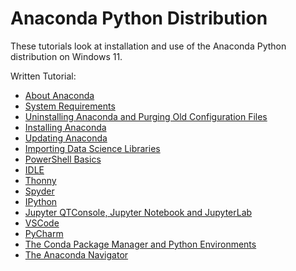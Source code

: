 # Anaconda Python Distribution

These tutorials look at installation and use of the Anaconda Python distribution on Windows 11.

Written Tutorial:

* [About Anaconda](./about.md)
* [System Requirements](./systemrequirements.md)
* [Uninstalling Anaconda and Purging Old Configuration Files](./uninstall.md)
* [Installing Anaconda](./install.md)
* [Updating Anaconda](./update.md)
* [Importing Data Science Libraries](./imports.md)
* [PowerShell Basics](./powershell.md)
* [IDLE](./idle.md)
* [Thonny](./thonny.md)
* [Spyder](./spyder.md)
* [IPython](./ipython.md)
* [Jupyter QTConsole, Jupyter Notebook and JupyterLab](./jupyter.md)
* [VSCode](./vscode.md)
* [PyCharm](./pycharm.md)
* [The Conda Package Manager and Python Environments](./conda.md)
* [The Anaconda Navigator](./navigator.md)